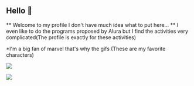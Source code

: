 ## Hello 💜

** Welcome to my profile
I don't have much idea what to put here...
** I even like to do the programs proposed by Alura but I find the activities very complicated(The profile is exactly for these activities)


*I'm a big fan of marvel that's why the gifs (These are my favorite characters)

![](https://media.tenor.com/ZIloYzXPL0YAAAAM/releases-power-scarlet-witch.gif)





![](https://media.tenor.com/vRu58p3dwZUAAAAM/aye-aye-carol-danvers.gif)
